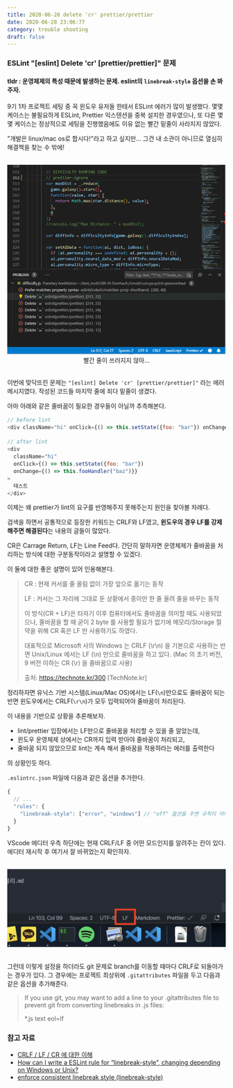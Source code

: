 ```yaml
---
title: 2020-06-28 delete 'cr' prettier/prettier
date: 2020-06-28 23:06:77
category: trouble shooting
draft: false
---
```


### ESLint "[eslint] Delete 'cr' [prettier/prettier]" 문제

#### tldr : 운영체제의 특성 때문에 발생하는 문제. eslint의 `linebreak-style` 옵션을 손 봐주자.

9기 1차 프로젝트 세팅 중 꼭 윈도우 유저들 한테서 ESLint 에러가 많이 발생했다. 몇몇 케이스는 불필요하게 ESLint, Prettier 익스텐션을 중복 설치한 경우였으나, 또 다른 몇몇 케이스는 정상적으로 세팅을 진행했음에도 이유 없는 빨간 밑줄이 사라지지 않았다.

"개발은 linux/mac os로 합시다!"라고 하고 싶지만... 그건 내 소관이 아니므로 열심히 해결책을 찾는 수 밖에!

<br>

<div align="center"><img src="./images/062802.png" />빨간 줄이 쓰러지지 않아...</div>

</br>

이번에 맞닥뜨린 문제는 `"[eslint] Delete 'cr' [prettier/prettier]"` 라는 에러메시지였다. 작성된 코드들 마지막 줄에 죄다 밑줄이 생겼다.

아마 아래와 같은 줄바꿈이 필요한 경우들이 아닐까 추측해본다.

```js
// before lint
<div className="hi" onClick={() => this.setState({foo: "bar"}) onChange={() => this.fooHandler("baz")}}>테스트</div>

// after lint
<div
  className="hi"
  onClick={() => this.setState({foo: "bar"})
  onChange={() => this.fooHandler("baz")}}
>
  테스트
</div>
```

이제는 왜 prettier가 lint의 요구를 반영해주지 못해주는지 원인을 찾아볼 차례다.

검색을 하면서 공통적으로 등장한 키워드는 CRLF와 LF였고, **윈도우의 경우 LF를 강제해주면 해결된다**는 내용의 글들이 많았다.

CR은 Carrage Return, LF는 Line Feed다. 간단히 말하자면 운영체제가 줄바꿈을 처리하는 방식에 대한 구분동작이라고 설명할 수 있겠다.

이 둘에 대한 좋은 설명이 있어 인용해본다.

> CR : 현재 커서를 줄 올림 없이 가장 앞으로 옮기는 동작
>
> LF : 커서는 그 자리에 그대로 둔 상황에서 종이만 한 줄 올려 줄을 바꾸는 동작
>
> 이 방식(CR + LF)은 타자기 이후 컴퓨터에서도 줄바꿈을 의미할 때도 사용되었으나, 줄바꿈을 할 때 굳이 2 byte 를 사용할 필요가 없기에 메모리/Storage 절약을 위해 CR 혹은 LF 만 사용하기도 하였다.
>
> 대표적으로 Microsoft 사의 Windows 는 CRLF (\r\n) 을 기본으로 사용하는 반면 Unix/Linux 에서는 LF (\n) 만으로 줄바꿈을 하고 있다.
> (Mac 의 초기 버전, 9 버전 이하는 CR (\r) 을 줄바꿈으로 사용)
>
> 출처: https://technote.kr/300 [TechNote.kr]

정리하자면 유닉스 기반 시스템(Linux/Mac OS)에서는 LF(`\n`)만으로도 줄바꿈이 되는 반면 윈도우에서는 CRLF(`\r\n`)가 모두 입력되어야 줄바꿈이 처리된다.

이 내용을 기반으로 상황을 추론해보자.

- lint/prettier 입장에서는 LF만으로 줄바꿈을 처리할 수 있을 줄 알았는데,
- 윈도우 운영체제 상에서는 CR까지 입력 받아야 줄바꿈이 처리되고,
- 줄바꿈 되지 않았으므로 lint는 계속 해서 줄바꿈을 적용하라는 에러를 출력한다

의 상황인듯 하다.

`.eslintrc.json` 파일에 다음과 같은 옵션을 추가한다.

```js
{
  // ...
  "rules": {
    "linebreak-style": ["error", "windows"] // "off" 옵션을 주면 규칙이 아예 작동하지 않음
  }
}
```

VScode 에디터 우측 하단에는 현재 CRLF/LF 중 어떤 모드인지를 알려주는 칸이 있다. 에디터 재시작 후 여기서 잘 바뀌었는지 확인하자.

<br>

<div align="center"><img src="./images/062801.png" /></div>

</br>

그런데 이렇게 설정을 하더라도 git 문제로 branch를 이동할 때마다 CRLF로 되돌아가는 경우가 있다. 그 경우에는 프로젝트 최상위에 `.gitattributes` 파일을 두고 다음과 같은 옵션을 추가해준다.

> If you use git, you may want to add a line to your .gitattributes file to prevent git from converting linebreaks in .js files:
>
> \*.js text eol=lf

### 참고 자료

- [CRLF / LF / CR 에 대한 이해](https://technote.kr/300)
- [How can I write a ESLint rule for “linebreak-style”, changing depending on Windows or Unix?](https://stackoverflow.com/questions/39114446/how-can-i-write-a-eslint-rule-for-linebreak-style-changing-depending-on-windo)
- [enforce consistent linebreak style (linebreak-style)](https://eslint.org/docs/rules/linebreak-style)
